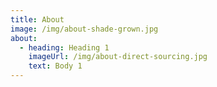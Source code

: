 ```yaml
---
title: About
image: /img/about-shade-grown.jpg
about:
  - heading: Heading 1
    imageUrl: /img/about-direct-sourcing.jpg
    text: Body 1
---
```



